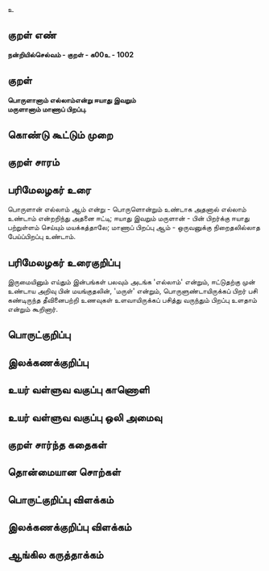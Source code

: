 உ

## குறள் எண் 

**நன்றியில்செல்வம் - குறள் - க00உ - 1002**

## குறள் 

**பொருளானாம் எல்லாம்என்று ஈயாது இவறும்  
மருளானாம் மாணாப் பிறப்பு.**

## கொண்டு கூட்டும் முறை


## குறள் சாரம் 


## பரிமேலழகர் உரை

பொருளான் எல்லாம் ஆம் என்று - பொருளொன்றும் உண்டாக அதனால் எல்லாம் உண்டாம் என்றறிந்து அதனை ஈட்டி; ஈயாது இவறும் மருளான் - பின் பிறர்க்கு ஈயாது பற்றுள்ளம் செய்யும் மயக்கத்தாலே; மாணாப் பிறப்பு ஆம் - ஒருவனுக்கு நிறைதலில்லாத பேய்ப்பிறப்பு உண்டாம்.

## பரிமேலழகர் உரைகுறிப்பு   

இருமையினும் எய்தும் இன்பங்கள் பலவும் அடங்க 'எல்லாம்' என்றும், ஈட்டுதற்கு முன் உண்டாய அறிவு பின் மயங்குதலின், 'மருள்' என்றும், பொருளுண்டாயிருக்கப் பிறர் பசி கண்டிருந்த தீவினைபற்றி உணவுகள் உளவாயிருக்கப் பசித்து வருந்தும் பிறப்பு உளதாம் என்றும் கூறினார்.

## பொருட்குறிப்பு 


## இலக்கணக்குறிப்பு  


## உயர் வள்ளுவ வகுப்பு காணொளி


## உயர் வள்ளுவ வகுப்பு ஒலி அமைவு 

 
## குறள் சார்ந்த கதைகள் 


## தொன்மையான சொற்கள்


## பொருட்குறிப்பு விளக்கம்


## இலக்கணக்குறிப்பு விளக்கம்


## ஆங்கில கருத்தாக்கம் 



